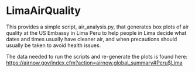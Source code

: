 # LimaAirQuality

This provides a simple script, air_analysis.py, that generates box plots of air quality at the US Embassy in Lima Peru to help people in Lima decide what dates and times usually have cleaner air, and when precautions should usually be taken to avoid health issues.

The data needed to run the scripts and re-generate the plots is found here: https://airnow.gov/index.cfm?action=airnow.global_summary#Peru$Lima
